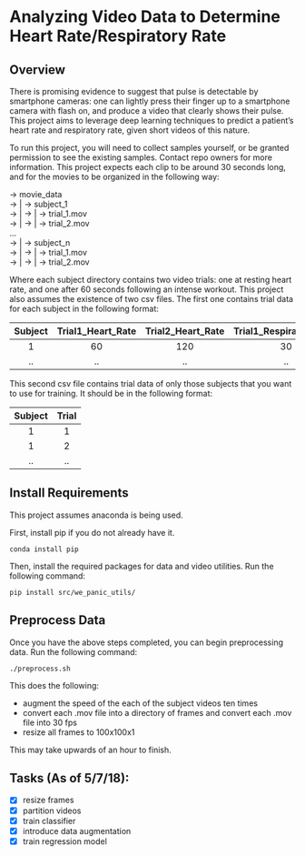 # Analyzing Video Data to Determine Heart Rate/Respiratory Rate

## Overview

There is promising evidence to suggest that pulse is detectable by smartphone cameras: one can lightly press their finger up to a smartphone camera with flash on, and produce a video that clearly shows their pulse. This project aims to leverage deep learning techniques to predict a patient’s heart rate and respiratory rate, given short videos of this nature. 

To run this project, you will need to collect samples yourself, or be granted permission to see the existing samples. Contact repo owners for more information. This project expects each clip to be around 30 seconds long, and for the movies to be organized in the following way:

-> movie_data <br />
->     | -> subject_1 <br />
->     | ->     | -> trial_1.mov <br />
->     | ->     | -> trial_2.mov <br />
... <br />
->     | -> subject_n <br />
->     | ->     | -> trial_1.mov <br />
->     | ->     | -> trial_2.mov <br />

Where each subject directory contains two video trials: one at resting heart rate, and one after 60 seconds following an intense workout. This project also assumes the existence of two csv files. The first one contains trial data for each subject in the following format:

| Subject  | Trial1_Heart_Rate| Trial2_Heart_Rate | Trial1_Respiratory_Rate| Trial2_Respiratory_Rate |
|:--------:|:----------------:|:-----------------:|:----------------------:|:-----------------------:|
| 1        | 60               | 120               | 30                     | 45                      |
| ..       | ..               | ..                | ..                     | ..                      |

This second csv file contains trial data of only those subjects that you want to use for training. It should be in the following format:

| Subject  | Trial|
|:--------:|:----:|
| 1        | 1    |
| 1        | 2    |
| ..       | ..   |

## Install Requirements

This project assumes anaconda is being used.

First, install pip if you do not already have it.
```{r, engine='bash'}
conda install pip
```

Then, install the required packages for data and video utilities. Run the following command:
```{r, engine='bash'}
pip install src/we_panic_utils/
```

## Preprocess Data

Once you have the above steps completed, you can begin preprocessing data. Run the following command:
```{r, engine='bash'}
./preprocess.sh
```
This does the following:
* augment the speed of the each of the subject videos ten times 
* convert each .mov file into a directory of frames and convert each .mov file into 30 fps
* resize all frames to 100x100x1

This may take upwards of an hour to finish.

## Tasks (As of 5/7/18):

- [x] resize frames
- [x] partition videos
- [x] train classifier
- [x] introduce data augmentation
- [x] train regression model
